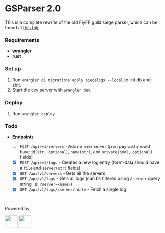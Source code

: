 # GSParser 2.0

This is a complete rewrite of the old FlyFF guild siege parser, which can be found at [this link](https://gs.flyff.page).


### Requirements

- [**wrangler**](https://developers.cloudflare.com/workers/wrangler/install-and-update/)
- [**rust**](https://www.rust-lang.org/tools/install)

### Set up

1. Run `wrangler d1 migrations apply siegelogs --local` to init db and shit.
2. Start the dev server with `wrangler dev`.


### Deploy
1. Run `wrangler deploy`

### Todo

- **Endpoints**

	- [ ] `POST /api/v1/servers` - Adds a new server (json payload should have `id(str, optional)`, `name(str)`, and `private(bool, optional)` fields)
	- [x] `POST /api/v1/logs` - Creates a new log entry (form-data should have a `file` and `server(str)` fields)
	- [x] `GET /api/v1/servers` - Gets all the servers
	- [x] `GET /api/v1/logs` - Gets all logs (can be filtered using a `server` query string i.e: `?server=<name>`)
	- [x] `GET /api/v1/logs/:server/:date` - Fetch a single log

&nbsp;

Powered by
 
<img src="https://cf-assets.www.cloudflare.com/slt3lc6tev37/CHOl0sUhrumCxOXfRotGt/081f81d52274080b2d026fdf163e3009/cloudflare-icon-color_3x.png" height="40" /> <img src="https://cf-assets.www.cloudflare.com/slt3lc6tev37/19PMkzIGit18o5epehLZOH/38706c3d470dcea777c71a98eae97054/Workers_hexagon_logo_125x113.svg" height="40" />
